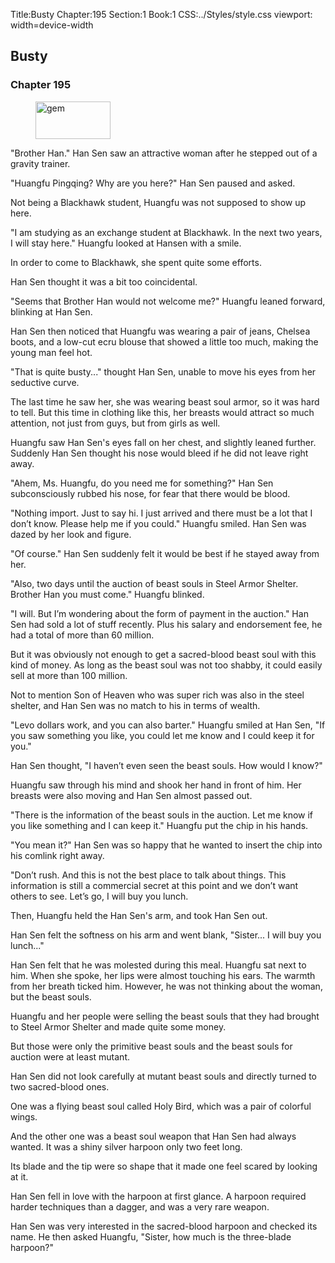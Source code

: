 Title:Busty 
Chapter:195 
Section:1 
Book:1 
CSS:../Styles/style.css 
viewport: width=device-width
  
## Busty
### Chapter 195
  
<figure>
	<img src="../Images/gem.gif" alt="gem" id="gem" width="120" height="60" />
</figure>
  

  
"Brother Han." Han Sen saw an attractive woman after he stepped out of a gravity trainer.

"Huangfu Pingqing? Why are you here?" Han Sen paused and asked.

Not being a Blackhawk student, Huangfu was not supposed to show up here.

"I am studying as an exchange student at Blackhawk. In the next two years, I will stay here." Huangfu looked at Hansen with a smile.

In order to come to Blackhawk, she spent quite some efforts.

Han Sen thought it was a bit too coincidental.

"Seems that Brother Han would not welcome me?" Huangfu leaned forward, blinking at Han Sen.

Han Sen then noticed that Huangfu was wearing a pair of jeans, Chelsea boots, and a low-cut ecru blouse that showed a little too much, making the young man feel hot.

"That is quite busty..." thought Han Sen, unable to move his eyes from her seductive curve.

The last time he saw her, she was wearing beast soul armor, so it was hard to tell. But this time in clothing like this, her breasts would attract so much attention, not just from guys, but from girls as well.

Huangfu saw Han Sen's eyes fall on her chest, and slightly leaned further. Suddenly Han Sen thought his nose would bleed if he did not leave right away.

"Ahem, Ms. Huangfu, do you need me for something?" Han Sen subconsciously rubbed his nose, for fear that there would be blood.

"Nothing import. Just to say hi. I just arrived and there must be a lot that I don’t know. Please help me if you could." Huangfu smiled. Han Sen was dazed by her look and figure.

"Of course." Han Sen suddenly felt it would be best if he stayed away from her.

"Also, two days until the auction of beast souls in Steel Armor Shelter. Brother Han you must come." Huangfu blinked.

"I will. But I’m wondering about the form of payment in the auction." Han Sen had sold a lot of stuff recently. Plus his salary and endorsement fee, he had a total of more than 60 million.

But it was obviously not enough to get a sacred-blood beast soul with this kind of money. As long as the beast soul was not too shabby, it could easily sell at more than 100 million.

Not to mention Son of Heaven who was super rich was also in the steel shelter, and Han Sen was no match to his in terms of wealth.

"Levo dollars work, and you can also barter." Huangfu smiled at Han Sen, "If you saw something you like, you could let me know and I could keep it for you."

Han Sen thought, "I haven’t even seen the beast souls. How would I know?"

Huangfu saw through his mind and shook her hand in front of him. Her breasts were also moving and Han Sen almost passed out.

"There is the information of the beast souls in the auction. Let me know if you like something and I can keep it." Huangfu put the chip in his hands.

"You mean it?" Han Sen was so happy that he wanted to insert the chip into his comlink right away.

"Don’t rush. And this is not the best place to talk about things. This information is still a commercial secret at this point and we don’t want others to see. Let’s go, I will buy you lunch.

Then, Huangfu held the Han Sen's arm, and took Han Sen out.

Han Sen felt the softness on his arm and went blank, "Sister... I will buy you lunch..."

Han Sen felt that he was molested during this meal. Huangfu sat next to him. When she spoke, her lips were almost touching his ears. The warmth from her breath ticked him. However, he was not thinking about the woman, but the beast souls.

Huangfu and her people were selling the beast souls that they had brought to Steel Armor Shelter and made quite some money.

But those were only the primitive beast souls and the beast souls for auction were at least mutant.

Han Sen did not look carefully at mutant beast souls and directly turned to two sacred-blood ones.

One was a flying beast soul called Holy Bird, which was a pair of colorful wings.

And the other one was a beast soul weapon that Han Sen had always wanted. It was a shiny silver harpoon only two feet long.

Its blade and the tip were so shape that it made one feel scared by looking at it.

Han Sen fell in love with the harpoon at first glance. A harpoon required harder techniques than a dagger, and was a very rare weapon.

Han Sen was very interested in the sacred-blood harpoon and checked its name. He then asked Huangfu, "Sister, how much is the three-blade harpoon?"